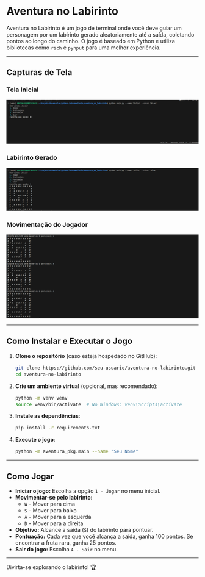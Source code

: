 # Aventura no Labirinto

Aventura no Labirinto é um jogo de terminal onde você deve guiar um personagem por um labirinto gerado aleatoriamente até a saída, coletando pontos ao longo do caminho. O jogo é baseado em Python e utiliza bibliotecas como `rich` e `pynput` para uma melhor experiência.

---

## Capturas de Tela

### Tela Inicial
![Tela Inicial](img/tela_inicial.png)

### Labirinto Gerado
![Labirinto](img/labirinto.png)

### Movimentação do Jogador
![alt text](img/movimentacao.png)

---
## Como Instalar e Executar o Jogo

1. **Clone o repositório** (caso esteja hospedado no GitHub):
   ```sh
   git clone https://github.com/seu-usuario/aventura-no-labirinto.git
   cd aventura-no-labirinto
   ```

2. **Crie um ambiente virtual** (opcional, mas recomendado):
   ```sh
   python -m venv venv
   source venv/bin/activate  # No Windows: venv\Scripts\activate
   ```

3. **Instale as dependências**:
   ```sh
   pip install -r requirements.txt
   ```

4. **Execute o jogo**:
   ```sh
   python -m aventura_pkg.main --name "Seu Nome"
   ```

---

## Como Jogar

- **Iniciar o jogo:** Escolha a opção `1 - Jogar` no menu inicial.
- **Movimentar-se pelo labirinto:**
  - `W` - Mover para cima
  - `S` - Mover para baixo
  - `A` - Mover para a esquerda
  - `D` - Mover para a direita
- **Objetivo:** Alcance a saída (`S`) do labirinto para pontuar.
- **Pontuação:** Cada vez que você alcança a saída, ganha 100 pontos. Se encontrar a fruta rara, ganha 25 pontos.
- **Sair do jogo:** Escolha `4 - Sair` no menu.

---

Divirta-se explorando o labirinto! 🏆

